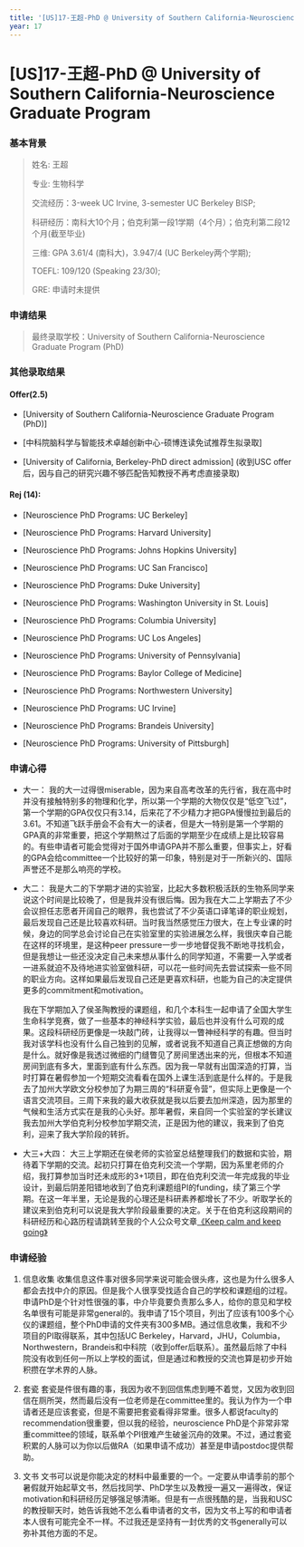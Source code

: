 ```yaml
---
title: '[US]17-王超-PhD @ University of Southern California-Neuroscience Graduate Program'
year: 17
---
```


# [US]17-王超-PhD @ University of Southern California-Neuroscience Graduate Program

### 基本背景

> 姓名: 	王超
>
> 专业: 生物科学
>
> 交流经历：3-week UC Irvine, 3-semester UC Berkeley BISP;
>
> 科研经历：南科大10个月；伯克利第一段1学期（4个月）；伯克利第二段12个月(截至毕业)
>
> 三维: GPA 3.61/4 (南科大)，3.947/4 (UC Berkeley两个学期);
>
> TOEFL: 109/120 (Speaking 23/30);
>
> GRE: 申请时未提供

### 申请结果

>   最终录取学校：University of Southern California-Neuroscience Graduate Program (PhD)

### 其他录取结果

#### Offer(2.5)

- [University of Southern California-Neuroscience Graduate Program (PhD)]

- [中科院脑科学与智能技术卓越创新中心-硕博连读免试推荐生拟录取]

- [University of California, Berkeley-PhD direct admission] (收到USC offer后，因与自己的研究兴趣不够匹配告知教授不再考虑直接录取)  

#### Rej (14):

- [Neuroscience PhD Programs: UC Berkeley]

- [Neuroscience PhD Programs: Harvard University]

- [Neuroscience PhD Programs: Johns Hopkins University]

- [Neuroscience PhD Programs: UC San Francisco]

- [Neuroscience PhD Programs: Duke University]

- [Neuroscience PhD Programs: Washington University in St. Louis]

- [Neuroscience PhD Programs: Columbia University]

- [Neuroscience PhD Programs: UC Los Angeles]

- [Neuroscience PhD Programs: University of Pennsylvania]

- [Neuroscience PhD Programs: Baylor College of Medicine]

- [Neuroscience PhD Programs: Northwestern University]

- [Neuroscience PhD Programs: UC Irvine]

- [Neuroscience PhD Programs: Brandeis University]

- [Neuroscience PhD Programs: University of Pittsburgh]

### 申请心得

-   大一：
    我的大一过得很miserable，因为来自高考改革的先行省，我在高中时并没有接触特别多的物理和化学，所以第一个学期的大物仅仅是“低空飞过”，第一个学期的GPA仅仅只有3.14，后来花了不少精力才把GPA慢慢拉到最后的3.61。不知道飞跃手册会不会有大一的读者，但是大一特别是第一个学期的GPA真的非常重要，把这个学期熬过了后面的学期至少在成绩上是比较容易的。有些申请者可能会觉得对于国外申请GPA并不那么重要，但事实上，好看的GPA会给committee一个比较好的第一印象，特别是对于一所新兴的、国际声誉还不是那么响亮的学校。

    

-   大二：
    我是大二的下学期才进的实验室，比起大多数积极活跃的生物系同学来说这个时间是比较晚了，但是我并没有很后悔。因为我在大二上学期去了不少会议担任志愿者开阔自己的眼界，我也尝试了不少英语口译笔译的职业规划，最后发现自己还是比较喜欢科研。当时我当然感觉压力很大，在上专业课的时候，身边的同学总会讨论自己在实验室里的实验进展怎么样，我很庆幸自己能在这样的环境里，是这种peer pressure一步一步地督促我不断地寻找机会，但是我想让一些还没决定自己未来想从事什么的同学知道，不需要一入学或者一进系就迫不及待地进实验室做科研，可以花一些时间先去尝试探索一些不同的职业方向。这样如果最后发现自己还是更喜欢科研，也能为自己的决定提供更多的commitment和motivation。

    

    我在下学期加入了侯圣陶教授的课题组，和几个本科生一起申请了全国大学生生命科学竞赛，做了一些基本的神经科学实验，最后也并没有什么可观的成果。这段科研经历更像是一块敲门砖，让我得以一瞥神经科学的有趣。但当时我对该学科也没有什么自己独到的见解，或者说我不知道自己真正想做的方向是什么。就好像是我透过微细的门缝瞥见了房间里透出来的光，但根本不知道房间到底有多大，里面到底有什么东西。因为我一早就有出国深造的打算，当时打算在暑假参加一个短期交流看看在国外上课生活到底是什么样的。于是我去了加州大学欧文分校参加了为期三周的“科研夏令营”，但实际上更像是一个语言交流项目。三周下来我的最大收获就是我以后要去加州深造，因为那里的气候和生活方式实在是我的心头好。那年暑假，来自同一个实验室的学长建议我去加州大学伯克利分校参加学期交流，正是因为他的建议，我来到了伯克利，迎来了我大学阶段的转折。

    

-   大三+大四：
    大三上学期还在侯老师的实验室总结整理我们的数据和实验，期待着下学期的交流。起初只打算在伯克利交流一个学期，因为系里老师的介绍，我打算参加当时还未成形的3+1项目，即在伯克利交流一年完成我的毕业设计，到最后阴差阳错地收到了伯克利课题组PI的funding，续了第三个学期。在这一年半里，无论是我的心理还是科研素养都增长了不少。听取学长的建议来到伯克利可以说是我大学阶段最重要的决定。关于在伯克利这段期间的科研经历和心路历程请跳转至我的个人公众号文章[《Keep calm and keep going》](https://mp.weixin.qq.com/s/4Pwy0g2tig-kNbnV7z-UzA)

### 申请经验

1.  信息收集
    收集信息这件事对很多同学来说可能会很头疼，这也是为什么很多人都会去找中介的原因。但是我个人很享受找适合自己的学校和课题组的过程。申请PhD是个针对性很强的事，中介毕竟要负责那么多人，给你的意见和学校名单很有可能是非常general的。我申请了15个项目，列出了应该有100多个心仪的课题组，整个PhD申请的文件夹有300多MB。通过信息收集，我和不少项目的PI取得联系，其中包括UC Berkeley，Harvard，JHU，Columbia，Northwestern，Brandeis和中科院（收到offer后联系）。虽然最后除了中科院没有收到任何一所以上学校的面试，但是通过和教授的交流也算是初步开始积攒在学术界的人脉。

    

2.  套瓷
    套瓷是件很有趣的事，我因为收不到回信焦虑到睡不着觉，又因为收到回信在厕所哭，然而最后没有一位老师是在committee里的。我认为作为一个申请者还是应该套瓷，但是不需要把套瓷看得非常重。很多人都说faculty的recommendation很重要，但以我的经验，neuroscience PhD是个非常非常重committee的领域，联系单个PI很难产生破釜沉舟的效果。不过，通过套瓷积累的人脉可以为你以后做RA（如果申请不成功）甚至是申请postdoc提供帮助。

    

3.  文书
    文书可以说是你能决定的材料中最重要的一个。一定要从申请季前的那个暑假就开始起草文书，然后找同学、PhD学生以及教授一遍又一遍得改，保证motivation和科研经历足够强足够清晰。但是有一点很残酷的是，当我和USC的教授聊天时，她告诉我她不怎么看申请者的文书，因为文书上写的和申请者本人很有可能完全不一样。不过我还是坚持有一封优秀的文书generally可以弥补其他方面的不足。